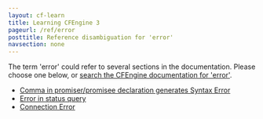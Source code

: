 ```yaml
---
layout: cf-learn
title: Learning CFEngine 3
pageurl: /ref/error
posttitle: Reference disambiguation for 'error'
navsection: none
---
```


The term 'error' could refer to several sections in the documentation. Please choose one below, or
[search the CFEngine documentation for 'error'](http://cfengine.com/docs/3.5/search.html?q=error).

- [Comma in promiser/promisee declaration generates Syntax Error](http://cfengine.com/docs/3.5/getting-started-known-issues.html#comma-in-promiser-promisee-declaration-generates-syntax-error)
- [Error in status query](http://cfengine.com/docs/3.5/manuals-enterprise-reporting-multi-site-queries.html#error-in-status-query)
- [Connection Error](http://cfengine.com/docs/3.5/manuals-enterprise-reporting-multi-site-queries.html#connection-error)
